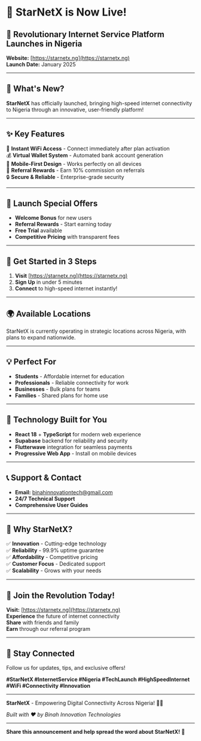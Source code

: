 # 🚀 **StarNetX is Now Live!** 

## 🌟 **Revolutionary Internet Service Platform Launches in Nigeria**

**Website:** [https://starnetx.ng](https://starnetx.ng)  
**Launch Date:** January 2025  

---

## 🎯 **What's New?**

**StarNetX** has officially launched, bringing high-speed internet connectivity to Nigeria through an innovative, user-friendly platform!

---

## ✨ **Key Features**

🚀 **Instant WiFi Access** - Connect immediately after plan activation  
💰 **Virtual Wallet System** - Automated bank account generation  
📱 **Mobile-First Design** - Works perfectly on all devices  
👥 **Referral Rewards** - Earn 10% commission on referrals  
🔒 **Secure & Reliable** - Enterprise-grade security  

---

## 🎉 **Launch Special Offers**

- **Welcome Bonus** for new users
- **Referral Rewards** - Start earning today
- **Free Trial** available
- **Competitive Pricing** with transparent fees

---

## 🚀 **Get Started in 3 Steps**

1. **Visit** [https://starnetx.ng](https://starnetx.ng)
2. **Sign Up** in under 5 minutes
3. **Connect** to high-speed internet instantly!

---

## 🌍 **Available Locations**

StarNetX is currently operating in strategic locations across Nigeria, with plans to expand nationwide.

---

## 💡 **Perfect For**

- **Students** - Affordable internet for education
- **Professionals** - Reliable connectivity for work
- **Businesses** - Bulk plans for teams
- **Families** - Shared plans for home use

---

## 🔧 **Technology Built for You**

- **React 18** + **TypeScript** for modern web experience
- **Supabase** backend for reliability and security
- **Flutterwave** integration for seamless payments
- **Progressive Web App** - Install on mobile devices

---

## 📞 **Support & Contact**

- **Email:** binahinnovationtech@gmail.com
- **24/7 Technical Support**
- **Comprehensive User Guides**

---

## 🌟 **Why StarNetX?**

✅ **Innovation** - Cutting-edge technology  
✅ **Reliability** - 99.9% uptime guarantee  
✅ **Affordability** - Competitive pricing  
✅ **Customer Focus** - Dedicated support  
✅ **Scalability** - Grows with your needs  

---

## 🚀 **Join the Revolution Today!**

**Visit:** [https://starnetx.ng](https://starnetx.ng)  
**Experience** the future of internet connectivity  
**Share** with friends and family  
**Earn** through our referral program  

---

## 📢 **Stay Connected**

Follow us for updates, tips, and exclusive offers!

**#StarNetX #InternetService #Nigeria #TechLaunch #HighSpeedInternet #WiFi #Connectivity #Innovation**

---

**StarNetX** - Empowering Digital Connectivity Across Nigeria! 🌟📡

*Built with ❤️ by Binah Innovation Technologies*

---

**Share this announcement and help spread the word about StarNetX!** 🚀

